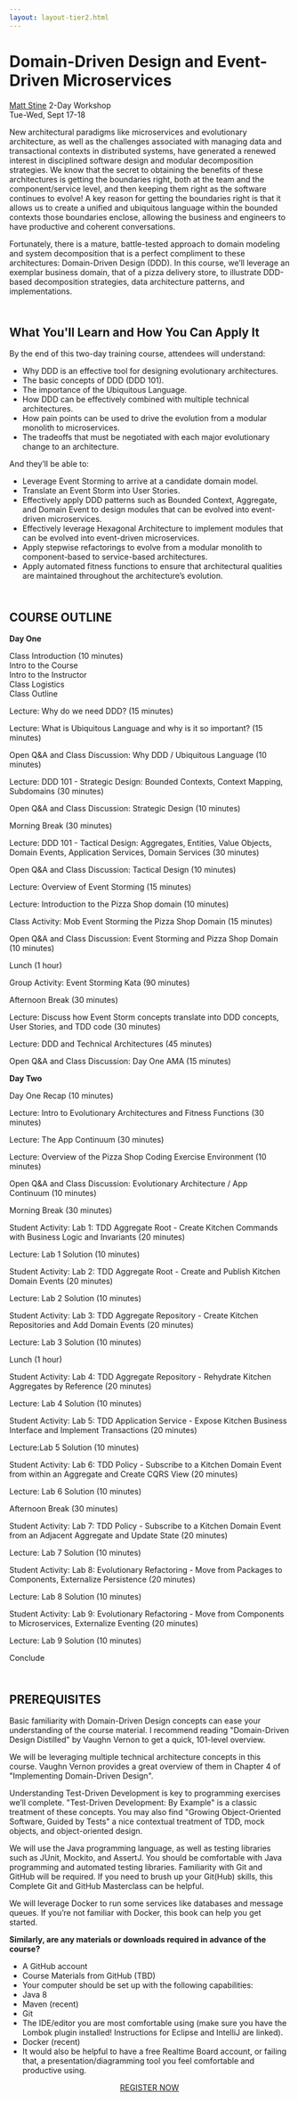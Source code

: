 ```yaml
---
layout: layout-tier2.html
---
```

<div class="container section workshop-single-page">
    <div class="row">
        <div class="col-xs-12 col-sm-2">
            <div class="speaker-container">
                <a href="../speakers/matt-stine.html"><div class="speaker-img matt-stine keep-color"></div></a>
            </div>
        </div>
            <div class="col-xs-12 col-sm-8 content">
                <h1>Domain-Driven Design and Event-Driven Microservices</h1>
                <p><span class="speaker-name"><a href="../speakers/matt-stine.html">Matt Stine</a></span>
                <span class="duration">2-Day Workshop<br>Tue-Wed, Sept 17-18</span></p>
                <p>New architectural paradigms like microservices and evolutionary architecture, as well as the challenges associated with managing data and transactional contexts in distributed systems, have generated a renewed interest in disciplined software design and modular decomposition strategies. We know that the secret to obtaining the benefits of these architectures is getting the boundaries right, both at the team and the component/service level, and then keeping them right as the software continues to evolve! A key reason for getting the boundaries right is that it allows us to create a unified and ubiquitous language within the bounded contexts those boundaries enclose, allowing the business and engineers to have productive and coherent conversations.</p>
                <p>Fortunately, there is a mature, battle-tested approach to domain modeling and system decomposition that is a perfect compliment to these architectures: Domain-Driven Design (DDD). In this course, we’ll leverage an exemplar business domain, that of a pizza delivery store, to illustrate DDD-based decomposition strategies, data architecture patterns, and implementations.</p>
                <img src="../img/workshop/Workshop-Matt-Stine-3.jpg" class="speaker--workshop-content-img" alt="" style="margin-bottom: 10px">
                <h2 class="speaker-subheader">What You'll Learn and How You Can Apply It</h2>
                <p>By the end of this two-day training course, attendees will understand:</p>
                <ul>
                    <li>Why DDD is an effective tool for designing evolutionary architectures.</li>
                    <li>The basic concepts of DDD (DDD 101).</li>
                    <li>The importance of the Ubiquitous Language.</li>
                    <li>How DDD can be effectively combined with multiple technical architectures.</li>
                    <li>How pain points can be used to drive the evolution from a modular monolith to microservices.</li>
                    <li>The tradeoffs that must be negotiated with each major evolutionary change to an architecture.</li>
                </ul>
                <p>And they’ll be able to:</p>
                <ul>
                    <li>Leverage Event Storming to arrive at a candidate domain model.</li>
                    <li>Translate an Event Storm into User Stories.</li>
                    <li>Effectively apply DDD patterns such as Bounded Context, Aggregate, and Domain Event to design modules that can be evolved into event-driven microservices.</li>
                    <li>Effectively leverage Hexagonal Architecture to implement modules that can be evolved into event-driven microservices.</li>
                    <li>Apply stepwise refactorings to evolve from a modular monolith to component-based to service-based architectures.</li>
                    <li>Apply automated fitness functions to ensure that architectural qualities are maintained throughout the architecture’s evolution.</li>
                </ul>
                <img src="../img/workshop/Workshop-Matt-Stine-2.jpg" class="speaker--workshop-content-img" alt="" style="margin-bottom: 10px">
                <h2 class="speaker-subheader">COURSE OUTLINE</h2>
                <p><strong>Day One</strong></p>
                <p>Class Introduction (10 minutes)<br>
                Intro to the Course<br>
                Intro to the Instructor<br>
                Class Logistics<br>
                Class Outline</p>
                <p>Lecture: Why do we need DDD? (15 minutes)</p>
                <p>Lecture: What is Ubiquitous Language and why is it so important? (15 minutes)</p>
                <p>Open Q&A and Class Discussion: Why DDD / Ubiquitous Language (10 minutes)</p>
                <p>Lecture: DDD 101 - Strategic Design: Bounded Contexts, Context Mapping, Subdomains (30 minutes)</p>
                <p>Open Q&A and Class Discussion: Strategic Design (10 minutes)</p>
                <p>Morning Break (30 minutes)</p>
                <p>Lecture: DDD 101 - Tactical Design: Aggregates, Entities, Value Objects, Domain Events, Application Services, Domain Services (30 minutes)</p>
                <p>Open Q&A and Class Discussion: Tactical Design (10 minutes)</p>
                <p>Lecture: Overview of Event Storming (15 minutes)</p>
                <p>Lecture: Introduction to the Pizza Shop domain (10 minutes)</p>
                <p>Class Activity: Mob Event Storming the Pizza Shop Domain (15 minutes)</p>
                <p>Open Q&A and Class Discussion: Event Storming and Pizza Shop Domain (10 minutes)</p>
                <p>Lunch (1 hour)</p>
                <p>Group Activity: Event Storming Kata (90 minutes)</p>
                <p>Afternoon Break (30 minutes)</p>
                <p>Lecture: Discuss how Event Storm concepts translate into DDD concepts, User Stories, and TDD code (30 minutes)</p>
                <p>Lecture: DDD and Technical Architectures (45 minutes)</p>
                <p>Open Q&A and Class Discussion: Day One AMA (15 minutes)</p>
                <p><strong>Day Two</strong></p>
                <p>Day One Recap (10 minutes)</p>
                <p>Lecture: Intro to Evolutionary Architectures and Fitness Functions (30 minutes)</p>
                <p>Lecture: The App Continuum (30 minutes)</p>
                <p>Lecture: Overview of the Pizza Shop Coding Exercise Environment (10 minutes)</p>
                <p>Open Q&A and Class Discussion: Evolutionary Architecture / App Continuum (10 minutes)</p>
                <p>Morning Break (30 minutes)</p>
                <p>Student Activity: Lab 1: TDD Aggregate Root - Create Kitchen Commands with Business Logic and Invariants (20 minutes)</p>
                <p>Lecture: Lab 1 Solution (10 minutes)</p>
                <p>Student Activity: Lab 2: TDD Aggregate Root - Create and Publish Kitchen Domain Events (20 minutes)</p>
                <p>Lecture: Lab 2 Solution (10 minutes)</p>
                <p>Student Activity: Lab 3: TDD Aggregate Repository - Create Kitchen Repositories and Add Domain Events (20 minutes)</p>
                <p>Lecture: Lab 3 Solution (10 minutes)</p>
                <p>Lunch (1 hour)</p>
                <p>Student Activity: Lab 4: TDD Aggregate Repository - Rehydrate Kitchen Aggregates by Reference (20 minutes)</p>
                <p>Lecture: Lab 4 Solution (10 minutes)</p>
                <p>Student Activity: Lab 5: TDD Application Service - Expose Kitchen Business Interface and Implement Transactions (20 minutes)</p>
                <p>Lecture:Lab 5 Solution (10 minutes)</p>
                <p>Student Activity: Lab 6: TDD Policy - Subscribe to a Kitchen Domain Event from within an Aggregate and Create CQRS View (20 minutes)</p>
                <p>Lecture: Lab 6 Solution (10 minutes)</p>
                <p>Afternoon Break (30 minutes)</p>
                <p>Student Activity: Lab 7: TDD Policy - Subscribe to a Kitchen Domain Event from an Adjacent Aggregate and Update State (20 minutes)</p>
                <p>Lecture: Lab 7 Solution (10 minutes)</p>
                <p>Student Activity: Lab 8: Evolutionary Refactoring - Move from Packages to Components, Externalize Persistence (20 minutes)</p>
                <p>Lecture: Lab 8 Solution (10 minutes)</p>
                <p>Student Activity: Lab 9: Evolutionary Refactoring - Move from Components to Microservices, Externalize Eventing (20 minutes)</p>
                <p>Lecture: Lab 9 Solution (10 minutes)</p>
                <p>Conclude</p>
                <img src="../img/workshop/Workshop-Matt-Stine-1.jpg" class="speaker--workshop-content-img" alt="" style="margin-bottom: 10px">
                <h2 class="speaker-subheader">PREREQUISITES</h2>
                <p>Basic familiarity with Domain-Driven Design concepts can ease your understanding of the course material. I recommend reading "Domain-Driven Design Distilled" by Vaughn Vernon to get a quick, 101-level overview.</p>
                <p>We will be leveraging multiple technical architecture concepts in this course. Vaughn Vernon provides a great overview of them in Chapter 4 of "Implementing Domain-Driven Design".</p>
                <p>Understanding Test-Driven Development is key to programming exercises we’ll complete. "Test-Driven Development: By Example" is a classic treatment of these concepts. You may also find "Growing Object-Oriented Software, Guided by Tests" a nice contextual treatment of TDD, mock objects, and object-oriented design.</p>
                <p>We will use the Java programming language, as well as testing libraries such as JUnit, Mockito, and AssertJ. You should be comfortable with Java programming and automated testing libraries. Familiarity with Git and GitHub will be required. If you need to brush up your Git(Hub) skills, this Complete Git and GitHub Masterclass can be helpful.</p>
                <p>We will leverage Docker to run some services like databases and message queues. If you’re not familiar with Docker, this book can help you get started.</p>
                <p><strong>Similarly, are any materials or downloads required in advance of the course?</strong></p>
                <ul>
                    <li>A GitHub account</li>
                    <li>Course Materials from GitHub (TBD)</li>
                    <li>Your computer should be set up with the following capabilities:</li>
                    <li>Java 8</li>
                    <li>Maven (recent)</li>
                    <li>Git</li>
                    <li>The IDE/editor you are most comfortable using (make sure you have the Lombok plugin installed! Instructions for Eclipse and IntelliJ are linked).</li>
                    <li>Docker (recent)</li>
                    <li>It would also be helpful to have a free Realtime Board account, or failing that, a presentation/diagramming tool you feel comfortable and productive using.</li>
                </ul>
                <div class="col-xs-12" align="center">
                    <a class="btn" href="https://ti.to/eddd/explore-ddd-2019">REGISTER NOW</a>
                </div>
            </div>
        </div>
    </div>
</div>